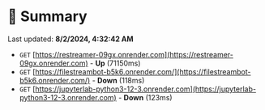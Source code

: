 # 📖 Summary
Last updated: **8/2/2024, 4:32:42 AM**

- `GET` [https://restreamer-09gx.onrender.com](https://restreamer-09gx.onrender.com) - **Up** (71150ms)
- `GET` [https://filestreambot-b5k6.onrender.com/](https://filestreambot-b5k6.onrender.com/) - **Down** (118ms)
- `GET` [https://jupyterlab-python3-12-3.onrender.com](https://jupyterlab-python3-12-3.onrender.com) - **Down** (123ms)
